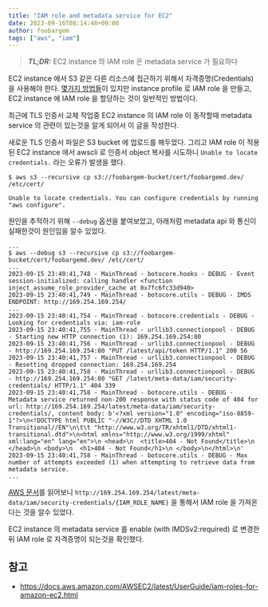 ```yaml
---
title: "IAM role and metadata service for EC2"
date: 2023-09-16T08:14:48+09:00
author: foobargem
tags: ["aws", "iam"]
---
```


> **_TL;DR:_** EC2 instance 의 IAM role 은 metadata service 가 필요하다

EC2 instance 에서 S3 같은 다른 리소스에 접근하기 위해서 자격증명(Credentials) 을 사용해야 한다.
[몇가지 방법들](https://docs.aws.amazon.com/cli/latest/userguide/cli-configure-files.html)이 있지만
instance profile 로 IAM role 을 만들고, EC2 instance 에 IAM role 을 할당하는 것이 일반적인 방법이다.

최근에 TLS 인증서 교체 작업중 EC2 instance 의 IAM role 이 동작할때 metadata service 의 관련이 있는것을 알게 되어서 이 글을 작성한다.

새로운 TLS 인증서 파일은 S3 bucket 에 업로드를 해두었다.
그리고 IAM role 이 적용된 EC2 instance 에서 awscli 로 인증서 object 복사를 시도하니 `Unable to locate credentials.` 라는 오류가 발생을 했다.

```
$ aws s3 --recursive cp s3://foobargem-bucket/cert/foobargemd.dev/ /etc/cert/

Unable to locate credentials. You can configure credentials by running "aws configure".
```

원인을 추적하기 위해 `--debug` 옵션을 붙여보았고, 아래처럼 metadata api 와 통신이 실패한것이 원인임을 알수 있었다.

```
...
$ aws --debug s3 --recursive cp s3://foobargem-bucket/cert/foobargemd.dev/ /etc/cert/
...
2023-09-15 23:40:41,748 - MainThread - botocore.hooks - DEBUG - Event session-initialized: calling handler <function inject_assume_role_provider_cache at 0x7fc6fc33d940>
2023-09-15 23:40:41,749 - MainThread - botocore.utils - DEBUG - IMDS ENDPOINT: http://169.254.169.254/
...
2023-09-15 23:40:41,754 - MainThread - botocore.credentials - DEBUG - Looking for credentials via: iam-role
2023-09-15 23:40:41,755 - MainThread - urllib3.connectionpool - DEBUG - Starting new HTTP connection (1): 169.254.169.254:80
2023-09-15 23:40:41,756 - MainThread - urllib3.connectionpool - DEBUG - http://169.254.169.254:80 "PUT /latest/api/token HTTP/1.1" 200 56
2023-09-15 23:40:41,757 - MainThread - urllib3.connectionpool - DEBUG - Resetting dropped connection: 169.254.169.254
2023-09-15 23:40:41,758 - MainThread - urllib3.connectionpool - DEBUG - http://169.254.169.254:80 "GET /latest/meta-data/iam/security-credentials/ HTTP/1.1" 404 339
2023-09-15 23:40:41,758 - MainThread - botocore.utils - DEBUG - Metadata service returned non-200 response with status code of 404 for url: http://169.254.169.254/latest/meta-data/iam/security-credentials/, content body: b'<?xml version="1.0" encoding="iso-8859-1"?>\n<!DOCTYPE html PUBLIC "-//W3C//DTD XHTML 1.0 Transitional//EN"\n\t\t "http://www.w3.org/TR/xhtml1/DTD/xhtml1-transitional.dtd">\n<html xmlns="http://www.w3.org/1999/xhtml" xml:lang="en" lang="en">\n <head>\n  <title>404 - Not Found</title>\n </head>\n <body>\n  <h1>404 - Not Found</h1>\n </body>\n</html>\n'
2023-09-15 23:40:41,758 - MainThread - botocore.utils - DEBUG - Max number of attempts exceeded (1) when attempting to retrieve data from metadata service.
...
```

[AWS 문서](https://docs.aws.amazon.com/AWSEC2/latest/UserGuide/iam-roles-for-amazon-ec2.html#instance-metadata-security-credentials)를 읽어보니 `http://169.254.169.254/latest/meta-data/iam/security-credentials/{IAM_ROLE_NAME}` 을 통해서 IAM role 을 가져온다는 것을 알수 있었다.

EC2 instance 의 metadata service 를 enable (with IMDSv2:required) 로 변경한뒤 IAM role 로 자격증명이 되는것을 확인했다.


## 참고
* https://docs.aws.amazon.com/AWSEC2/latest/UserGuide/iam-roles-for-amazon-ec2.html
